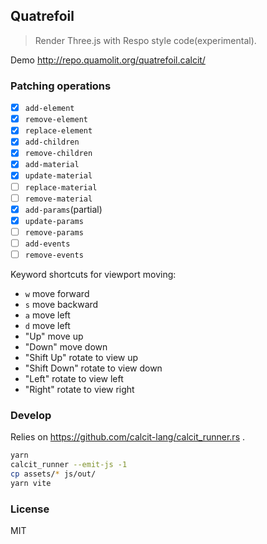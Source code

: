 
Quatrefoil
----

> Render Three.js with Respo style code(experimental).

Demo http://repo.quamolit.org/quatrefoil.calcit/

### Patching operations

* [x] `add-element`
* [x] `remove-element`
* [x] `replace-element`
* [x] `add-children`
* [x] `remove-children`
* [x] `add-material`
* [x] `update-material`
* [ ] `replace-material`
* [ ] `remove-material`
* [x] `add-params`(partial)
* [x] `update-params`
* [ ] `remove-params`
* [ ] `add-events`
* [ ] `remove-events`

Keyword shortcuts for viewport moving:

* `w` move forward
* `s` move backward
* `a` move left
* `d` move left
* "Up" move up
* "Down" move down
* "Shift Up" rotate to view up
* "Shift Down" rotate to view down
* "Left" rotate to view left
* "Right" rotate to view right

### Develop

Relies on https://github.com/calcit-lang/calcit_runner.rs .

```bash
yarn
calcit_runner --emit-js -1
cp assets/* js/out/
yarn vite
```

### License

MIT
